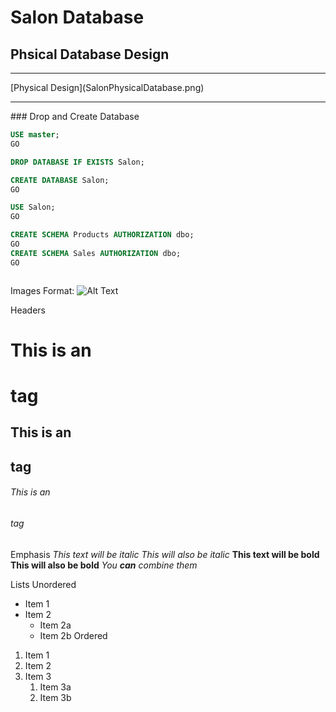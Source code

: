 # Salon Database

## Phsical Database Design
<hr>
[Physical Design](SalonPhysicalDatabase.png)
<hr>
### Drop and Create Database

```sql
USE master;
GO

DROP DATABASE IF EXISTS Salon;

CREATE DATABASE Salon;
GO

USE Salon;
GO

CREATE SCHEMA Products AUTHORIZATION dbo;
GO
CREATE SCHEMA Sales AUTHORIZATION dbo;
GO

```
```

```

Images
Format: ![Alt Text](url)

Headers
# This is an <h1> tag
## This is an <h2> tag
###### This is an <h6> tag
  
Emphasis
*This text will be italic*
_This will also be italic_
**This text will be bold**
__This will also be bold__
_You **can** combine them_

Lists
Unordered
* Item 1
* Item 2
  * Item 2a
  * Item 2b
Ordered
1. Item 1
1. Item 2
1. Item 3
   1. Item 3a
   1. Item 3b
